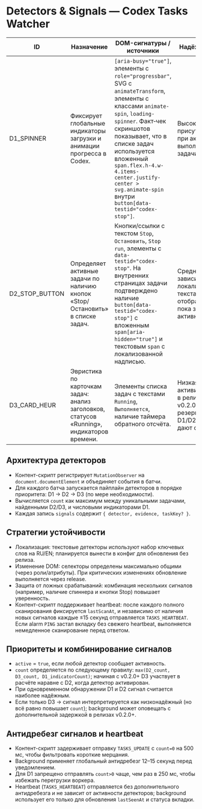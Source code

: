 # Detectors & Signals — Codex Tasks Watcher

| ID | Назначение | DOM-сигнатуры / источники | Надёжность | Частота опроса | Антидребезг / фильтры | Примечания |
|----|------------|---------------------------|------------|----------------|-----------------------|------------|
| D1_SPINNER | Фиксирует глобальные индикаторы загрузки и анимации прогресса в Codex. | `[aria-busy="true"]`, элементы с `role="progressbar"`, SVG с `animateTransform`, элементы с классами `animate-spin`, `loading-spinner`. Факт‑чек скриншотов показывает, что в списке задач используется вложенный `span.flex.h-4.w-4.items-center.justify-center > svg.animate-spin` внутри `button[data-testid="codex-stop"]`. | Высокая: присутствует при активном выполнении задачи. | Непрерывный `MutationObserver`; периодический snapshot не чаще 1 раз/сек. | Требует подтверждения исчезновения в течение 500 мс перед отправкой `count=0`. | Работает в RU/EN интерфейсе; учитывать вложенные iframes. |
| D2_STOP_BUTTON | Определяет активные задачи по наличию кнопок «Stop/Остановить» в списке задач. | Кнопки/ссылки с текстом `Stop`, `Остановить`, `Stop run`, элементы с `data-testid="codex-stop"`. На внутренних страницах задачи подтверждено наличие `button[data-testid="codex-stop"]` с вложенным `span[aria-hidden="true"]` и текстовым `span` с локализованной надписью. | Средняя: зависит от локализации текста, но отображается пока задача активна. | Те же события MutationObserver; fallback сканирование раз в 1 сек. | Статусы кэшируются по taskId, чтобы предотвращать мерцания при обновлении списка. | Используется для подсчёта количества задач (`count`). |
| D3_CARD_HEUR | Эвристика по карточкам задач: анализ заголовков, статусов «Running», индикаторов времени. | Элементы списка задач с текстами `Running`, `Выполняется`, наличие таймера обратного отсчёта. | Низкая: активируется в релизах v0.2.0+ как резерв, если D1/D2 не дают сигнал. | Запускать по запросу (когда D1/D2 не обнаружили активность, но пользователь ожидает статус). | При активации даёт полноценные `signals` и `count` наравне с D2, но помечается как низконадёжный источник. | Требует дополнительного обучения, rollout возможен поэтапно в v0.2.0+. |

## Архитектура детекторов
- Контент-скрипт регистрирует `MutationObserver` на `document.documentElement` и объединяет события в батчи.
- Для каждого батча запускается пайплайн детекторов в порядке приоритета: D1 → D2 → D3 (по мере необходимости).
- Вычисляется `count` как максимум между уникальными задачами, найденными D2/D3, и числовыми индикаторами D1.
- Каждая запись `signals` содержит `{ detector, evidence, taskKey? }`.

## Стратегии устойчивости
- Локализация: текстовые детекторы используют набор ключевых слов на RU/EN; планируется вынести в конфиг для обновления без релиза.
- Изменение DOM: селекторы определены максимально общими (через роли/атрибуты). При критических изменениях обновление выполняется через release.
- Защита от ложных срабатываний: комбинация нескольких сигналов (например, наличие спиннера и кнопки Stop) повышает уверенность.
- Контент-скрипт поддерживает heartbeat: после каждого полного сканирования фиксируется `lastScanAt`, и независимо от наличия новых сигналов каждые ≤15 секунд отправляется `TASKS_HEARTBEAT`. Если alarm `PING` застал вкладку без свежего heartbeat, выполняется немедленное сканирование перед ответом.

## Приоритеты и комбинирование сигналов
- `active` = `true`, если любой детектор сообщает активность.
- `count` определяется по следующему правилу: `max(D2_count, D3_count, D1_indicatorCount)`; начиная с v0.2.0+ D3 участвует в расчёте наравне с D2, когда детектор активирован.
- При одновременном обнаружении D1 и D2 сигнал считается наиболее надёжным.
- Если только D3 → сигнал интерпретируется как низконадёжный (но всё равно повышает `count`); background может оповещать с дополнительной задержкой в релизах v0.2.0+.

## Антидребезг сигналов и heartbeat
- Контент-скрипт задерживает отправку `TASKS_UPDATE` с `count=0` на 500 мс, чтобы фильтровать короткие мерцания.
- Background применяет глобальный антидребезг 12–15 секунд перед уведомлением.
- Для D1 запрещено отправлять `count>0` чаще, чем раз в 250 мс, чтобы избежать перегрузки воркера.
- Heartbeat (`TASKS_HEARTBEAT`) отправляется без дополнительного антидребезга и не зависит от активности детекторов; background использует его только для обновления `lastSeenAt` и статуса вкладки.
